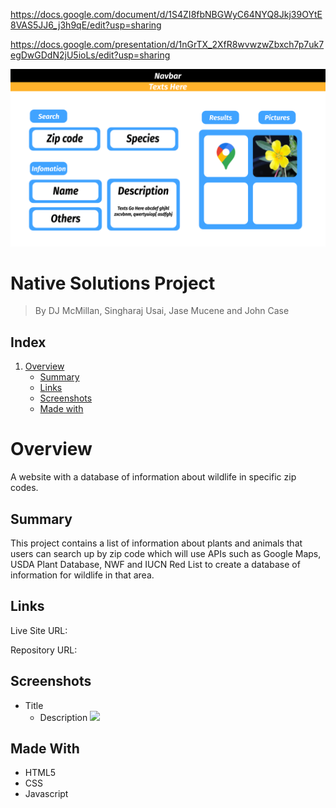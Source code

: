 https://docs.google.com/document/d/1S4ZI8fbNBGWyC64NYQ8Jkj39OYtE8VAS5JJ6_j3h9qE/edit?usp=sharing

https://docs.google.com/presentation/d/1nGrTX_2XfR8wvwzwZbxch7p7uk7egDwGDdN2jU5ioLs/edit?usp=sharing

<img src="assets/images/wireframe.png">


# Native Solutions Project

> By DJ McMillan, Singharaj Usai, Jase Mucene and John Case

## Index
1. [Overview](#overview)
    - [Summary](#summary)
    - [Links](#links)
    - [Screenshots](#screenshots)
    - [Made with](#made-with)

# Overview

A website with a database of information about wildlife in specific zip codes.

## Summary

This project contains a list of information about plants and animals that users can search up by zip code which will use APIs such as Google Maps, USDA Plant Database, NWF and IUCN Red List to create a database of information for wildlife in that area.

## Links

Live Site URL: 

Repository URL:

## Screenshots
* Title
    * Description
![](./Screenshots/)

## Made With

* HTML5
* CSS
* Javascript
